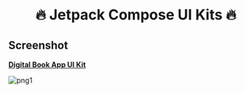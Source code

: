 <h1 align="center">🔥 Jetpack Compose UI Kits 🔥</h1>

## Screenshot

**[Digital Book App UI Kit](https://github.com/ROTM-Studio/jetpack-compose-ui-kits/tree/main/DigitalBookAppUIKit)**


<p float="center">
<img src="https://user-images.githubusercontent.com/37602139/140707461-b81ec2d8-bb6c-4ebf-aea6-23d5835ffac0.png" alt="png1" />
</p>